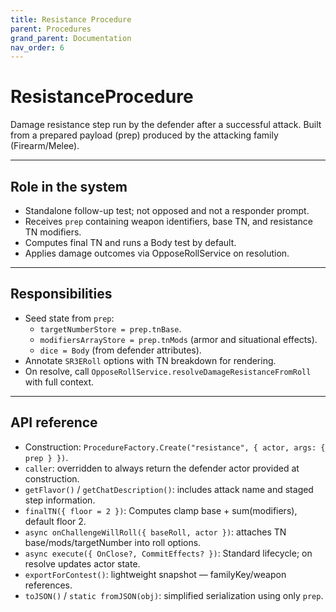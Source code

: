 ```yaml
---
title: Resistance Procedure
parent: Procedures
grand_parent: Documentation
nav_order: 6
---
```


# ResistanceProcedure

Damage resistance step run by the defender after a successful attack. Built from a prepared payload (prep) produced by the attacking family (Firearm/Melee).

---

## Role in the system

- Standalone follow-up test; not opposed and not a responder prompt.
- Receives `prep` containing weapon identifiers, base TN, and resistance TN modifiers.
- Computes final TN and runs a Body test by default.
- Applies damage outcomes via OpposeRollService on resolution.

---

## Responsibilities

- Seed state from `prep`:
  - `targetNumberStore = prep.tnBase`.
  - `modifiersArrayStore = prep.tnMods` (armor and situational effects).
  - `dice = Body` (from defender attributes).
- Annotate `SR3ERoll` options with TN breakdown for rendering.
- On resolve, call `OpposeRollService.resolveDamageResistanceFromRoll` with full context.

---

## API reference

- Construction: `ProcedureFactory.Create("resistance", { actor, args: { prep } })`.
- `caller`: overridden to always return the defender actor provided at construction.
- `getFlavor()` / `getChatDescription()`: includes attack name and staged step information.
- `finalTN({ floor = 2 })`: Computes clamp base + sum(modifiers), default floor 2.
- `async onChallengeWillRoll({ baseRoll, actor })`: attaches TN base/mods/targetNumber into roll options.
- `async execute({ OnClose?, CommitEffects? })`: Standard lifecycle; on resolve updates actor state.
- `exportForContest()`: lightweight snapshot — familyKey/weapon references.
- `toJSON()` / `static fromJSON(obj)`: simplified serialization using only `prep`.

